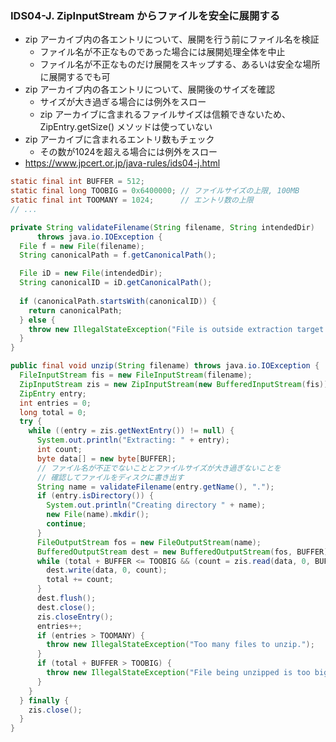 
### IDS04-J. ZipInputStream からファイルを安全に展開する

- zip アーカイブ内の各エントリについて、展開を行う前にファイル名を検証
  - ファイル名が不正なものであった場合には展開処理全体を中止
  - ファイル名が不正なものだけ展開をスキップする、あるいは安全な場所に展開するでも可
- zip アーカイブ内の各エントリについて、展開後のサイズを確認
  - サイズが大き過ぎる場合には例外をスロー
  - zip アーカイブに含まれるファイルサイズは信頼できないため、ZipEntry.getSize() メソッドは使っていない
- zip アーカイブに含まれるエントリ数もチェック
  - その数が1024を超える場合には例外をスロー
- https://www.jpcert.or.jp/java-rules/ids04-j.html

```java
static final int BUFFER = 512;
static final long TOOBIG = 0x6400000; // ファイルサイズの上限, 100MB
static final int TOOMANY = 1024;      // エントリ数の上限
// ...

private String validateFilename(String filename, String intendedDir)
      throws java.io.IOException {
  File f = new File(filename);
  String canonicalPath = f.getCanonicalPath(); 

  File iD = new File(intendedDir);
  String canonicalID = iD.getCanonicalPath();
  
  if (canonicalPath.startsWith(canonicalID)) {
    return canonicalPath;
  } else {
    throw new IllegalStateException("File is outside extraction target directory.");
  }
}

public final void unzip(String filename) throws java.io.IOException {
  FileInputStream fis = new FileInputStream(filename);
  ZipInputStream zis = new ZipInputStream(new BufferedInputStream(fis));
  ZipEntry entry;
  int entries = 0;
  long total = 0;
  try {
    while ((entry = zis.getNextEntry()) != null) {
      System.out.println("Extracting: " + entry);
      int count;
      byte data[] = new byte[BUFFER];
      // ファイル名が不正でないこととファイルサイズが大き過ぎないことを
      // 確認してファイルをディスクに書き出す
      String name = validateFilename(entry.getName(), ".");
      if (entry.isDirectory()) {
        System.out.println("Creating directory " + name);
        new File(name).mkdir();
        continue;
      }
      FileOutputStream fos = new FileOutputStream(name);
      BufferedOutputStream dest = new BufferedOutputStream(fos, BUFFER);
      while (total + BUFFER <= TOOBIG && (count = zis.read(data, 0, BUFFER)) != -1) {
        dest.write(data, 0, count);
        total += count;
      }
      dest.flush();
      dest.close();
      zis.closeEntry();
      entries++;
      if (entries > TOOMANY) {
        throw new IllegalStateException("Too many files to unzip.");
      }
      if (total + BUFFER > TOOBIG) {
        throw new IllegalStateException("File being unzipped is too big.");
      }
    }
  } finally {
    zis.close();
  }
}
```
